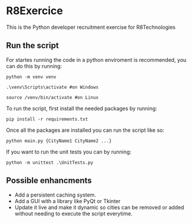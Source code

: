 # R8Exercice
This is the Python developer recruitment exercise for R8Technologies
## Run the script
For startes running the code in a python enviroment is recommended, you can do this by running:
```
python -m venv venv

.\venv\Scripts\activate #on Windows

source /venv/bin/activate #on Linux
```
To run the script, first install the needed packages by running:
```
pip install -r requirements.txt
```
Once all the packages are installed you can run the script like so:
```
python main.py {CityName1 CityName2 ...}
```
If you want to run the unit tests you can by running:
```
python -m unittest .\UnitTests.py
```
## Possible enhancments

* Add a persistent caching system.
* Add a GUI with a library like PyQt or Tkinter
* Update it live and make it dynamic so cities can be removed or added without needing to execute the script everytime.